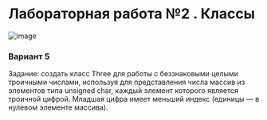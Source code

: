 # Лабораторная работа №2 . Классы

![image](https://github.com/Hsbnn/LROOPLabs/assets/116022974/6723748c-1699-40e1-a70d-b9d2b39941f9)

### Вариант 5

Задание: cоздать класс Three для работы с беззнаковыми целыми троичными числами, используя для представления 
числа массив из элементов типа unsigned char, каждый элемент которого является троичной цифрой.
Младшая цифра имеет меньший индекс (единицы — в нулевом элементе массива).

